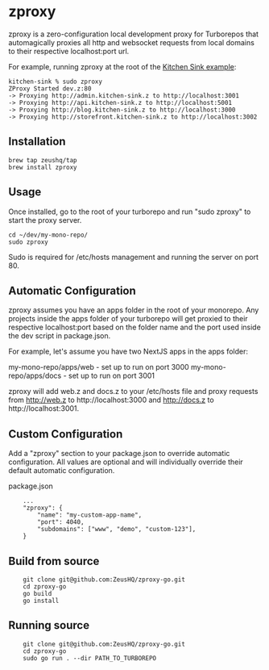 # zproxy

zproxy is a zero-configuration local development proxy for Turborepos that automagically proxies all http and websocket requests from local domains to their respective localhost:port url.

For example, running zproxy at the root of the [Kitchen Sink example](https://github.com/vercel/turborepo/tree/main/examples/kitchen-sink):

```
kitchen-sink % sudo zproxy
ZProxy Started dev.z:80
-> Proxying http://admin.kitchen-sink.z to http://localhost:3001
-> Proxying http://api.kitchen-sink.z to http://localhost:5001
-> Proxying http://blog.kitchen-sink.z to http://localhost:3000
-> Proxying http://storefront.kitchen-sink.z to http://localhost:3002
```

## Installation
```
brew tap zeushq/tap
brew install zproxy
```

## Usage

Once installed, go to the root of your turborepo and run "sudo zproxy" to start the proxy server. 

```
cd ~/dev/my-mono-repo/
sudo zproxy
```

Sudo is required for /etc/hosts management and running the server on port 80.

## Automatic Configuration

zproxy assumes you have an apps folder in the root of your monorepo. Any projects inside the apps folder of your turborepo will get proxied to their respective localhost:port based on the folder name and the port used inside the dev script in package.json.

For example, let's assume you have two NextJS apps in the apps folder:

my-mono-repo/apps/web - set up to run on port 3000
my-mono-repo/apps/docs - set up to run on port 3001

zproxy will add web.z and docs.z to your /etc/hosts file and proxy requests from http://web.z to http://localhost:3000 and http://docs.z to http://localhost:3001.


## Custom Configuration
Add a "zproxy" section to your package.json to override automatic configuration. All values are optional and will individually override their default automatic configuration.

package.json
```
    ...
    "zproxy": {
        "name": "my-custom-app-name",
        "port": 4040,
        "subdomains": ["www", "demo", "custom-123"],
    }
```


## Build from source

```
    git clone git@github.com:ZeusHQ/zproxy-go.git
    cd zproxy-go
    go build
    go install
```

## Running source

```
    git clone git@github.com:ZeusHQ/zproxy-go.git
    cd zproxy-go
    sudo go run . --dir PATH_TO_TURBOREPO
```
